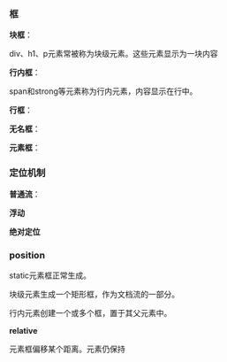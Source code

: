 ### 框

**块框**：

div、h1、p元素常被称为块级元素。这些元素显示为一块内容

**行内框**：

span和strong等元素称为行内元素，内容显示在行中。

**行框**：



**无名框**：



**元素框**：



### 定位机制

**普通流**：



**浮动**

**绝对定位**

### position

static元素框正常生成。

块级元素生成一个矩形框，作为文档流的一部分。

行内元素创建一个或多个框，置于其父元素中。

**relative**

元素框偏移某个距离。元素仍保持